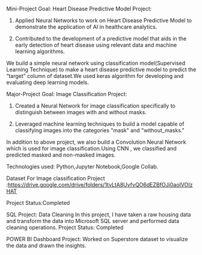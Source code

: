 Mini-Project Goal: Heart Disease Predictive Model Project: 

 1. Applied Neural Networks to work on Heart Disease Predictive Model to demonstrate the application of AI in healthcare analytics.
    
 2. Contributed to the development of a predictive model that aids in the early detection of heart disease using relevant data and machine learning algorithms.

We build a simple neural network using classification model(Supervised Learning Technique) to make a heart disease predictive model to predict the “target” column of dataset.We used keras algorithm for developing and evaluating deep learning models. 
    
Major-Project Goal: Image Classification Project: 

 1. Created a Neural Network for image classification specifically  to distinguish  between images with and without masks. 
 
 2. Leveraged machine learning techniques to build a model capable of classifying images into the categories "mask" and "without_masks."

In addition to above project, we also build a Convolution Neural Network which is used for image classification.Using  CNN , we classified and predicted masked and non-masked images.
 
Technologies used: Python,Jupyter Notebook,Google Collab.

Dataset For Image classification Project :https://drive.google.com/drive/folders/1tvLtA8UvfvQO6dEZBfOJi0aoIVOIzHAT

Project Status:Completed

 SQL Project: Data Cleaning
 In this project, I have taken a raw housing data and transform the data into Microsoft SQL server and performed data cleaning operations.
Project Status: Completed

POWER BI Dashboard Project:
Worked on Superstore dataset to visualize the data and drawn the insights.

